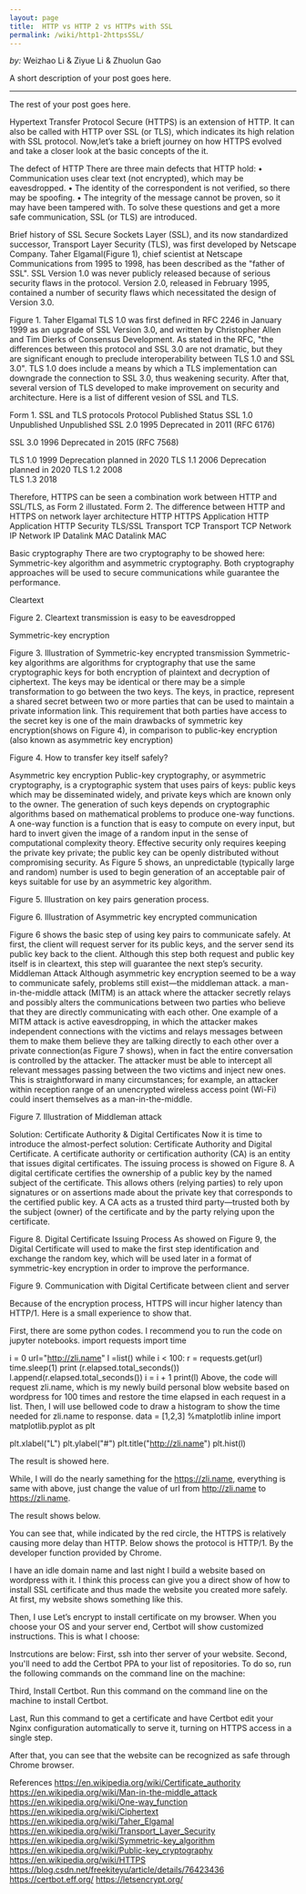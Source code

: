 ```yaml
---
layout: page
title:  HTTP vs HTTP 2 vs HTTPs with SSL
permalink: /wiki/http1-2httpsSSL/
---
```


*by:* Weizhao Li & Ziyue Li & Zhuolun Gao


A short description of your post goes here.

---

The rest of your post goes here.

Hypertext Transfer Protocol Secure (HTTPS) is an extension of HTTP. It can also be called with HTTP over SSL (or TLS), which indicates its high relation with SSL protocol. 
Now,let’s take a brieft journey on how HTTPS evolved and take a closer look at the basic concepts of the it.

The defect of HTTP
There are three main defects that HTTP hold:
•	Communication uses clear text (not encrypted), which may be eavesdropped.
•	The identity of the correspondent is not verified, so there may be spoofing.
•	The integrity of the message cannot be proven, so it may have been tampered with.
To solve these questions and get a more safe communication, SSL (or TLS) are introduced.

Brief history of SSL
Secure Sockets Layer (SSL), and its now standardized successor, Transport Layer Security (TLS), was first developed by Netscape Company. Taher Elgamal(Figure 1), chief scientist at Netscape Communications from 1995 to 1998, has been described as the "father of SSL". SSL Version 1.0 was never publicly released because of serious security flaws in the protocol. Version 2.0, released in February 1995, contained a number of security flaws which necessitated the design of Version 3.0.
 
Figure 1. Taher Elgamal
TLS 1.0 was first defined in RFC 2246 in January 1999 as an upgrade of SSL Version 3.0, and written by Christopher Allen and Tim Dierks of Consensus Development. As stated in the RFC, "the differences between this protocol and SSL 3.0 are not dramatic, but they are significant enough to preclude interoperability between TLS 1.0 and SSL 3.0". TLS 1.0 does include a means by which a TLS implementation can downgrade the connection to SSL 3.0, thus weakening security.
After that, several version of TLS developed to make improvement on security and architecture. Here is a list of different vesion of SSL and TLS.






Form 1. SSL and TLS protocols
Protocol	Published	Status
SSL 1.0	Unpublished	Unpublished
SSL 2.0	1995	Deprecated in 2011 (RFC 6176)

SSL 3.0	1996	Deprecated in 2015 (RFC 7568)

TLS 1.0	1999	Deprecation planned in 2020
TLS 1.1	2006	Deprecation planned in 2020
TLS 1.2	2008	
TLS 1.3	2018	

Therefore, HTTPS can be seen a combination work between HTTP and SSL/TLS, as Form 2 illustated.
Form 2. The difference between HTTP and HTTPS on network layer architecture
HTTP	HTTPS
Application	HTTP	Application	HTTP
		Security	TLS/SSL
Transport	TCP	Transport	TCP
Network	IP	Network	IP
Datalink	MAC	Datalink	MAC


Basic cryptography
There are two cryptography to be showed here: Symmetric-key algorithm and asymmetric cryptography. Both cryptography approaches will be used to secure communications while guarantee the performance.


Cleartext
 
Figure 2. Cleartext transmission is easy to be eavesdropped

Symmetric-key encryption
 
Figure 3. Illustration of Symmetric-key encrypted transmission
Symmetric-key algorithms are algorithms for cryptography that use the same cryptographic keys for both encryption of plaintext and decryption of ciphertext. The keys may be identical or there may be a simple transformation to go between the two keys. The keys, in practice, represent a shared secret between two or more parties that can be used to maintain a private information link. This requirement that both parties have access to the secret key is one of the main drawbacks of symmetric key encryption(shows on Figure 4), in comparison to public-key encryption (also known as asymmetric key encryption)
 
Figure 4. How to transfer key itself safely?



Asymmetric key encryption
Public-key cryptography, or asymmetric cryptography, is a cryptographic system that uses pairs of keys: public keys which may be disseminated widely, and private keys which are known only to the owner. The generation of such keys depends on cryptographic algorithms based on mathematical problems to produce one-way functions. A one-way function is a function that is easy to compute on every input, but hard to invert given the image of a random input in the sense of computational complexity theory. Effective security only requires keeping the private key private; the public key can be openly distributed without compromising security.
As Figure 5 shows, an unpredictable (typically large and random) number is used to begin generation of an acceptable pair of keys suitable for use by an asymmetric key algorithm.
 
Figure 5. Illustration on key pairs generation process.

 
Figure 6. Illustration of Asymmetric key encrypted communication


Figure 6 shows the basic step of using key pairs to communicate safely. At first, the client will request server for its public keys, and the server send its public key back to the client. Although this step both request and public key itself is in cleartext, this step will guarantee the next step’s security. 
Middleman Attack
Although asymmetric key encryption seemed to be a way to communicate safely, problems still exist—the middleman attack.
a man-in-the-middle attack (MITM) is an attack where the attacker secretly relays and possibly alters the communications between two parties who believe that they are directly communicating with each other. One example of a MITM attack is active eavesdropping, in which the attacker makes independent connections with the victims and relays messages between them to make them believe they are talking directly to each other over a private connection(as Figure 7 shows), when in fact the entire conversation is controlled by the attacker. The attacker must be able to intercept all relevant messages passing between the two victims and inject new ones. This is straightforward in many circumstances; for example, an attacker within reception range of an unencrypted wireless access point (Wi-Fi) could insert themselves as a man-in-the-middle.
 

Figure 7. Illustration of Middleman attack
 
Solution: Certificate Authority & Digital Certificates
Now it is time to introduce the almost-perfect solution: Certificate Authority and Digital Certificate. A certificate authority or certification authority (CA) is an entity that issues digital certificates. The issuing process is showed on Figure 8. A digital certificate certifies the ownership of a public key by the named subject of the certificate. This allows others (relying parties) to rely upon signatures or on assertions made about the private key that corresponds to the certified public key. A CA acts as a trusted third party—trusted both by the subject (owner) of the certificate and by the party relying upon the certificate.
 
Figure 8. Digital Certificate Issuing Process
As showed on Figure 9, the Digital Certificate will used to make the first step identification and exchange the random key, which will be used later in a format of symmetric-key encryption in order to improve the performance.

 
Figure 9. Communication with Digital Certificate between client and server












Because of the encryption process, HTTPS will incur higher latency than HTTP/1. Here is a small experience to show that.

First, there are some python codes. I recommend you to run the code on jupyter notebooks.
import requests
import time

i = 0
url="http://zli.name"
l =list()
while i < 100:
    r = requests.get(url)
    time.sleep(1)
    print (r.elapsed.total_seconds())
    l.append(r.elapsed.total_seconds())
    i = i + 1
print(l)
Above, the code will request zli.name, which is my newly build personal blow website based on wordpress for 100 times and restore the time elapsed in each request in a list.
Then, I will use bellowed code to draw a histogram to show the time needed for zli.name to response.
data = [1,2,3]
%matplotlib inline
import matplotlib.pyplot as plt
 
plt.xlabel("L")
plt.ylabel("#")
plt.title("http://zli.name")
plt.hist(l)

The result is showed here.
 

While, I will do the nearly samething for the https://zli.name, everything is same with above, just change the value of url from http://zli.name to https://zli.name.

The result shows below.
 
You can see that, while indicated by the red circle, the HTTPS is relatively causing more delay than HTTP.
Below shows the protocol is HTTP/1. By the developer function provided by Chrome.
 

I have an idle domain name and last night I build a website based on wordpress with it. I think this process can give you a direct show of how to install SSL certificate and thus made the website you created more safely.
At first, my website shows something like this.
 

 

 
Then, I use Let’s encrypt to install certificate on my browser. When you choose your OS and your server end, Certbot will show customized instructions.
This is what I choose:
 
Instrcutions are below:
First, ssh into ther server of your website.
Second, you'll need to add the Certbot PPA to your list of repositories. To do so, run the following commands on the command line on the machine:
 
Third, Install Certbot. Run this command on the command line on the machine to install Certbot.
 
Last, Run this command to get a certificate and have Certbot edit your Nginx configuration automatically to serve it, turning on HTTPS access in a single step.
 
After that, you can see that the website can be recognized as safe through Chrome browser.

 


References
https://en.wikipedia.org/wiki/Certificate_authority
https://en.wikipedia.org/wiki/Man-in-the-middle_attack
https://en.wikipedia.org/wiki/One-way_function
https://en.wikipedia.org/wiki/Ciphertext
https://en.wikipedia.org/wiki/Taher_Elgamal
https://en.wikipedia.org/wiki/Transport_Layer_Security
https://en.wikipedia.org/wiki/Symmetric-key_algorithm
https://en.wikipedia.org/wiki/Public-key_cryptography
https://en.wikipedia.org/wiki/HTTPS
https://blog.csdn.net/freekiteyu/article/details/76423436
https://certbot.eff.org/
https://letsencrypt.org/

